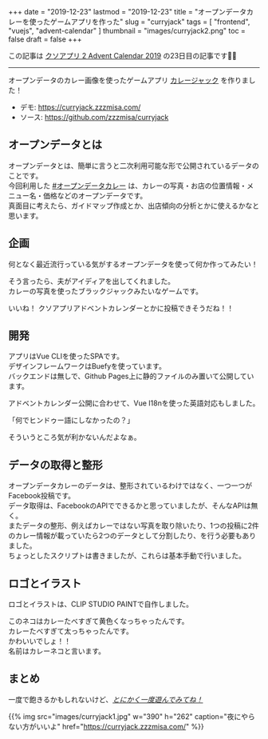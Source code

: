 +++
date = "2019-12-23"
lastmod = "2019-12-23"
title = "オープンデータカレーを使ったゲームアプリを作った"
slug = "curryjack"
tags = [
  "frontend",
  "vuejs",
  "advent-calendar"
]
thumbnail = "images/curryjack2.png"
toc = false
draft = false
+++

この記事は [クソアプリ 2 Advent Calendar 2019](https://qiita.com/advent-calendar/2019/kuso-app2) の23日目の記事です🎄✨

---

オープンデータのカレー画像を使ったゲームアプリ [カレージャック](https://curryjack.zzzmisa.com/) を作りました！  

* デモ: https://curryjack.zzzmisa.com/
* ソース: https://github.com/zzzmisa/curryjack

## オープンデータとは

オープンデータとは、簡単に言うと二次利用可能な形で公開されているデータのことです。  
今回利用した [#オープンデータカレー](https://www.facebook.com/opendatacurry/) は、カレーの写真・お店の位置情報・メニュー名・価格などのオープンデータです。  
真面目に考えたら、ガイドマップ作成とか、出店傾向の分析とかに使えるかなと思います。  

## 企画

何となく最近流行っている気がするオープンデータを使って何か作ってみたい！  

そう言ったら、夫がアイディアを出してくれました。  
カレーの写真を使ったブラックジャックみたいなゲームです。

いいね！ クソアプリアドベントカレンダーとかに投稿できそうだね！！

## 開発

アプリはVue CLIを使ったSPAです。  
デザインフレームワークはBuefyを使っています。  
バックエンドは無しで、Github Pages上に静的ファイルのみ置いて公開しています。

アドベントカレンダー公開に合わせて、Vue I18nを使った英語対応もしました。

「何でヒンドゥー語にしなかったの？」

そういうところ気が利かないんだよなぁ。

## データの取得と整形

オープンデータカレーのデータは、整形されているわけではなく、一つ一つがFacebook投稿です。  
データ取得は、FacebookのAPIでできるかと思っていましたが、そんなAPIは無く。  
またデータの整形、例えばカレーではない写真を取り除いたり、1つの投稿に2件のカレー情報が載っていたら2つのデータとして分割したり、を行う必要もありました。  
ちょっとしたスクリプトは書きましたが、これらは基本手動で行いました。

## ロゴとイラスト

ロゴとイラストは、CLIP STUDIO PAINTで自作しました。  

このネコはカレーたべすぎて黄色くなっちゃったんです。  
カレーたべすぎて太っちゃったんです。  
かわいいでしょ！！  
名前はカレーネコと言います。

## まとめ
一度で飽きるかもしれないけど、*[とにかく一度遊んでみてね！](https://curryjack.zzzmisa.com/)*

{{% img src="images/curryjack1.jpg" w="390" h="262" caption="夜にやらない方がいいよ" href="https://curryjack.zzzmisa.com/" %}}

